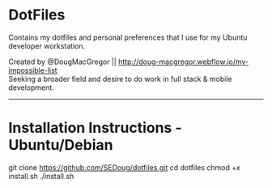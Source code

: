 # DotFiles
Contains my dotfiles and personal preferences that I use for my Ubuntu developer workstation.

Created by @DougMacGregor || http://doug-macgregor.webflow.io/my-impossible-list <br>
Seeking a broader field and desire to do work in full stack & mobile development.
<hr>

# Installation Instructions - Ubuntu/Debian
git clone https://github.com/SEDoug/dotfiles.git
cd dotfiles
chmod +x install.sh
./install.sh

